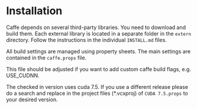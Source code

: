 # Installation

Caffe depends on several third-party libraries.
You need to download and build them.
Each external library is located in a separate
folder in the `extern` directory. Follow
the instructions in the individual `INSTALL.md`
files. 

All build settings are managed using property
sheets. The main settings are contained in
the `caffe.props` file.

This file should be adjusted if you want to
add custom caffe build flags, e.g. USE_CUDNN.

The checked in version uses cuda 7.5. If you
use a different release please do a search
and replace in the project files (*.vcxproj)
of `CUDA 7.5.props` to your desired version.